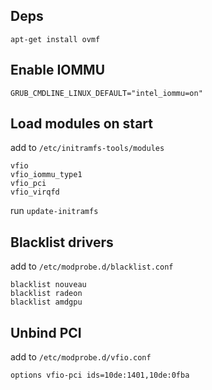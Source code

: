 ## Deps

`apt-get install ovmf`

## Enable IOMMU

`GRUB_CMDLINE_LINUX_DEFAULT="intel_iommu=on"`

## Load modules on start

add to `/etc/initramfs-tools/modules`

```
vfio
vfio_iommu_type1
vfio_pci
vfio_virqfd
```

run `update-initramfs`

## Blacklist drivers

add to `/etc/modprobe.d/blacklist.conf`

```
blacklist nouveau
blacklist radeon
blacklist amdgpu
```

## Unbind PCI

add to `/etc/modprobe.d/vfio.conf`

```
options vfio-pci ids=10de:1401,10de:0fba
```
